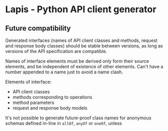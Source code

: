 # Lapis - Python API client generator



## Future compatibility

Generated interfaces (names of API client classes and methods, request and response body classes) should be stable between versions, as long as versions of the
API specification are compatible.

Names of interface elements must be derived only form their source elements, and be independent of existence of other elements. Can't
have a number appended to a name just to avoid a name clash.

Elements of interface:

- API client classes
- methods corresponding to operations
- method parameters
- request and response body models

It's not possible to generate future-proof class names for anonymous schemas defined in-line in `allOf`, `anyOf` or `oneOf`, unless 
